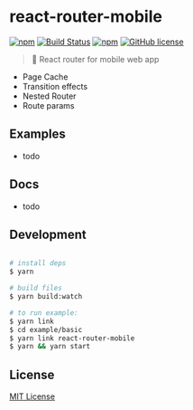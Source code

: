 # react-router-mobile

[![npm](https://img.shields.io/npm/v/react-router-mobile.svg)](https://www.npmjs.com/package/react-router-mobile) [![Build Status](https://travis-ci.org/forsigner/react-router-mobile.svg?branch=master)](https://travis-ci.org/forsigner/react-router-mobile)
[![npm](https://img.shields.io/badge/TypeScript-%E2%9C%93-007ACC.svg)](https://www.typescriptlang.org/) [![GitHub license](https://img.shields.io/github/license/forsigner/react-router-mobile.svg)](https://github.com/forsigner/react-router-mobile/blob/master/LICENSE)

> 📱 React router for mobile web app


- Page Cache
- Transition effects
- Nested Router
- Route params

## Examples

- todo

## Docs

- todo

## Development

```bash

# install deps
$ yarn

# build files
$ yarn build:watch

# to run example:
$ yarn link
$ cd example/basic
$ yarn link react-router-mobile
$ yarn && yarn start
```

## License

[MIT License](https://github.com/forsigner/react-router-mobile/blob/master/LICENSE)
